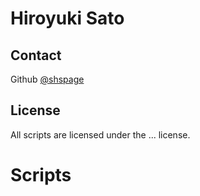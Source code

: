 # Hiroyuki Sato

## Contact
<!-- Email <author@mail.com>   -->
Github [@shspage](https://github.com/shspage)

## License
All scripts are licensed under the ... license.

# Scripts

<PageFilter filterKey="author" filterValue="Hiroyuki Sato" />